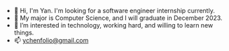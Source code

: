 - 👋 Hi, I'm Yan. I'm looking for a software engineer internship currently. 
- 🌱 My major is Computer Science, and I will graduate in December 2023.
- 👀 I’m interested in technology, working hard, and willing to learn new things.
- 📫 ychenfolio@gmail.com
